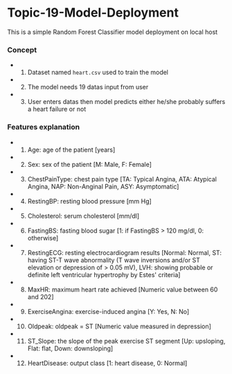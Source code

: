 # Topic-19-Model-Deployment

This is a simple Random Forest Classifier model deployment on local host 

### Concept 
- 1. Dataset named `heart.csv` used to train the model 
- 2. The model needs 19 datas input from user 
- 3. User enters datas then model predicts either he/she probably suffers a heart failure or not

### Features explanation 
- 1. Age: age of the patient [years]
- 2. Sex: sex of the patient [M: Male, F: Female]
- 3. ChestPainType: chest pain type [TA: Typical Angina, ATA: Atypical Angina, NAP: Non-Anginal Pain, ASY: Asymptomatic]
- 4. RestingBP: resting blood pressure [mm Hg]
- 5. Cholesterol: serum cholesterol [mm/dl]
- 6. FastingBS: fasting blood sugar [1: if FastingBS > 120 mg/dl, 0: otherwise]
- 7. RestingECG: resting electrocardiogram results [Normal: Normal, ST: having ST-T wave abnormality (T wave inversions and/or ST elevation or depression of > 0.05 mV), LVH: showing probable or definite left ventricular hypertrophy by Estes' criteria]
- 8. MaxHR: maximum heart rate achieved [Numeric value between 60 and 202]
- 9. ExerciseAngina: exercise-induced angina [Y: Yes, N: No]
- 10. Oldpeak: oldpeak = ST [Numeric value measured in depression]
- 11. ST_Slope: the slope of the peak exercise ST segment [Up: upsloping, Flat: flat, Down: downsloping]
- 12. HeartDisease: output class [1: heart disease, 0: Normal]
